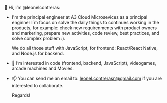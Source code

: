 👋 Hi, I’m @leonelcontreras:
 
- I'm the principal engineer at A3 Cloud Microsevices as a principal enginner I´m focus on solve
  the daily things to continues working in the products, for example: 
  check new requirenments with product owners and markering, prepare new activities, 
  code review, best practices, and solve complex problem :). 
  
  We do all those stuff with JavaScript, for frontend: React/React Native, and Node.js for backend.
  
- 👀 I’m interested in code (frontend, backend, JavaScript), videogames, arcade machines and Movies.
- 📫 You can send me an email to: leonel.contrerasn@gmail.com if you are interested to collaborate.

  Regards!
